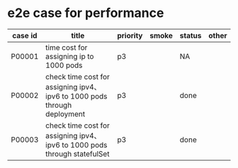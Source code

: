 # e2e case for performance

| case id | title                            |priority |smoke| status | other |
|---------|-----------------------------------------|----------|--------|--------|-------|
| P00001  | time cost for assigning ip to 1000 pods |p3     |  | NA     |       |
| P00002  | check time cost for assigning ipv4、ipv6 to 1000 pods through deployment|p3||done||
| P00003  | check time cost for assigning ipv4、ipv6 to 1000 pods through statefulSet|p3||done||

